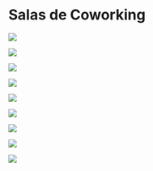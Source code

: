 # Salas de Coworking

![](readme/0.png)

![](readme/1.png)

![](readme/2.png)

![](readme/3.png)

![](readme/4.png)

![](readme/5.png)

![](readme/6.png)

![](readme/7.png)

![](readme/8.png)
